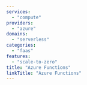 ```yaml
---
services:
  - "compute"
providers:
  - "azure"
domains:
  - "serverless"
categories:
  - "faas"
features:
  - "scale-to-zero"
title: "Azure Functions"
linkTitle: "Azure Functions"
---
```

